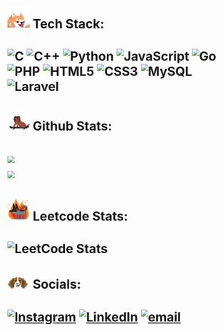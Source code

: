 <h1>
  <img src="img/github-stats.gif" width="50" /> 
  Tech Stack:
<h1>

![C](https://img.shields.io/badge/c-%2300599C.svg?style=for-the-badge&logo=c&logoColor=white) ![C++](https://img.shields.io/badge/c++-%2300599C.svg?style=for-the-badge&logo=c%2B%2B&logoColor=white) ![Python](https://img.shields.io/badge/python-3670A0?style=for-the-badge&logo=python&logoColor=ffdd54) ![JavaScript](https://img.shields.io/badge/javascript-%23323330.svg?style=for-the-badge&logo=javascript&logoColor=%23F7DF1E) ![Go](https://img.shields.io/badge/go-%2300ADD8.svg?style=for-the-badge&logo=go&logoColor=white)  ![PHP](https://img.shields.io/badge/php-%23777BB4.svg?style=for-the-badge&logo=php&logoColor=white) ![HTML5](https://img.shields.io/badge/html5-%23E34F26.svg?style=for-the-badge&logo=html5&logoColor=white) ![CSS3](https://img.shields.io/badge/css3-%231572B6.svg?style=for-the-badge&logo=css3&logoColor=white) ![MySQL](https://img.shields.io/badge/mysql-4479A1.svg?style=for-the-badge&logo=mysql&logoColor=white) ![Laravel](https://img.shields.io/badge/laravel-%23FF2D20.svg?style=for-the-badge&logo=laravel&logoColor=white) 


<h1>
  <img src="img/tech-stats.gif" width="50" /> 
  Github Stats:
<h1>

![](https://github-readme-stats.vercel.app/api?username=iiohanestj09&theme=github_dark_dimmed&hide_border=false&include_all_commits=true&count_private=false) <br>
![](https://github-readme-stats.vercel.app/api/top-langs/?username=iiohanestj09&theme=github_dark_dimmed&hide_border=false&include_all_commits=true&count_private=false&layout=compact)


<h1>
  <img src="img/leetcode-stats.gif" width="50" /> 
  Leetcode Stats:
<h1>
  
![LeetCode Stats](https://leetcard.jacoblin.cool/PutraDae05?ext=heatmap)


<h1>
  <img src="img/socials.gif" width="50" /> 
  Socials:
<h1>
  
[![Instagram](https://img.shields.io/badge/Instagram-%23E4405F.svg?logo=Instagram&logoColor=white)](https://instagram.com/iiohanestj) [![LinkedIn](https://img.shields.io/badge/LinkedIn-%230077B5.svg?logo=linkedin&logoColor=white)](https://linkedin.com/in/putra-dae-36a763320) [![email](https://img.shields.io/badge/Email-D14836?logo=gmail&logoColor=white)](mailto:putra.dae2005@gmail.com) 

